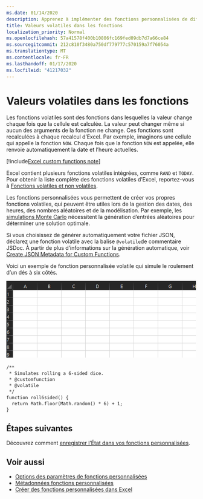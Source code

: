 ```yaml
---
ms.date: 01/14/2020
description: Apprenez à implémenter des fonctions personnalisées de diffusion en continu et volatiles.
title: Valeurs volatiles dans les fonctions
localization_priority: Normal
ms.openlocfilehash: 57a41578f400b10806fc169fed09db7d7a66ce84
ms.sourcegitcommit: 212c810f3480a750df779777c570159a7f76054a
ms.translationtype: MT
ms.contentlocale: fr-FR
ms.lasthandoff: 01/17/2020
ms.locfileid: "41217032"
---
```

# <a name="volatile-values-in-functions"></a>Valeurs volatiles dans les fonctions

Les fonctions volatiles sont des fonctions dans lesquelles la valeur change chaque fois que la cellule est calculée. La valeur peut changer même si aucun des arguments de la fonction ne change. Ces fonctions sont recalculées à chaque recalcul d’Excel. Par exemple, imaginons une cellule qui appelle la fonction `NOW`. Chaque fois que la fonction `NOW` est appelée, elle renvoie automatiquement la date et l’heure actuelles.

[!include[Excel custom functions note](../includes/excel-custom-functions-note.md)]

Excel contient plusieurs fonctions volatiles intégrées, comme `RAND` et `TODAY`. Pour obtenir la liste complète des fonctions volatiles d’Excel, reportez-vous à [Fonctions volatiles et non volatiles](/office/client-developer/excel/excel-recalculation#volatile-and-non-volatile-functions).

Les fonctions personnalisées vous permettent de créer vos propres fonctions volatiles, qui peuvent être utiles lors de la gestion des dates, des heures, des nombres aléatoires et de la modélisation. Par exemple, les [simulations Monte Carlo](https://en.wikipedia.org/wiki/Monte_Carlo_method) nécessitent la génération d’entrées aléatoires pour déterminer une solution optimale.

Si vous choisissez de générer automatiquement votre fichier JSON, déclarez une fonction volatile avec la balise `@volatile`de commentaire JSDoc. À partir de plus d’informations sur la génération automatique, voir [Create JSON Metadata for Custom Functions](custom-functions-json-autogeneration.md).

Voici un exemple de fonction personnalisée volatile qui simule le roulement d’un dés à six côtés.

![Image gif illustrant une fonction personnalisée renvoyant une valeur aléatoire pour simuler le roulement d’un dés à six côtés](../images/six-sided-die.gif)

```JS
/**
 * Simulates rolling a 6-sided dice.
 * @customfunction
 * @volatile
 */
function roll6sided() {
  return Math.floor(Math.random() * 6) + 1;
}
```

## <a name="next-steps"></a>Étapes suivantes
Découvrez comment [enregistrer l’État dans vos fonctions personnalisées](custom-functions-save-state.md).

## <a name="see-also"></a>Voir aussi

* [Options des paramètres de fonctions personnalisées](custom-functions-parameter-options.md)
* [Métadonnées fonctions personnalisées](custom-functions-json.md)
* [Créer des fonctions personnalisées dans Excel](custom-functions-overview.md)
